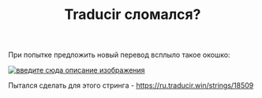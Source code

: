 ﻿---
title: "Traducir сломался?"
se.owner.user_id: 238742
se.owner.display_name: "Andrew"
se.owner.link: "https://ru.meta.stackoverflow.com/users/238742/andrew"
se.link: "https://ru.meta.stackoverflow.com/questions/12234/traducir-%d1%81%d0%bb%d0%be%d0%bc%d0%b0%d0%bb%d1%81%d1%8f"
se.question_id: 12234
se.post_type: question
---
<p>При попытке предложить новый перевод всплыло такое окошко:</p>
<p><a href="https://i.stack.imgur.com/VPUbn.png" rel="nofollow noreferrer"><img src="https://i.stack.imgur.com/VPUbn.png" alt="введите сюда описание изображения" /></a></p>
<p>Пытался сделать для этого стринга - <a href="https://ru.traducir.win/strings/18509" rel="nofollow noreferrer">https://ru.traducir.win/strings/18509</a></p>
